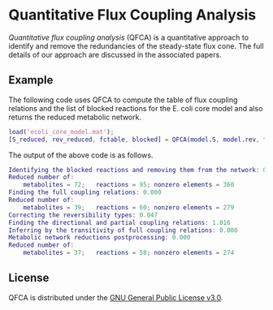 
Quantitative Flux Coupling Analysis
====

*Quantitative flux coupling analysis* (QFCA) is a quantitative approach to identify and remove the redundancies of the steady-state flux cone. The full details of our approach are discussed in the associated papers.

Example
-------
The following code uses QFCA to compute the table of flux coupling relations and the list of blocked reactions for the E. coli core model and also returns the reduced metabolic network.
```Matlab
load('ecoli_core_model.mat');
[S_reduced, rev_reduced, fctable, blocked] = QFCA(model.S, model.rev, true, 'linprog');
```
The output of the above code is as follows.
```Matlab
Identifying the blocked reactions and removing them from the network: 0.047
Reduced number of:
	metabolites = 72;	reactions = 95;	nonzero elements = 360
Finding the full coupling relations: 0.000
Reduced number of:
	metabolites = 39;	reactions = 60;	nonzero elements = 279
Correcting the reversibility types: 0.047
Finding the directional and partial coupling relations: 1.016
Inferring by the transitivity of full coupling relations: 0.000
Metabolic network reductions postprocessing: 0.000
Reduced number of:
	metabolites = 37;	reactions = 58;	nonzero elements = 274
```

License
----

QFCA is distributed under the [GNU General Public License v3.0](http://www.gnu.org/copyleft/gpl.html).